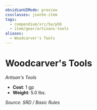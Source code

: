 ```yaml
---
obsidianUIMode: preview
cssclasses: json5e-item
tags:
  - compendium/src/5e/phb
  - item/gear/artisans-tools
aliases:
  - Woodcarver's Tools
---
```

# Woodcarver's Tools
*Artisan's Tools*  

- **Cost**: 1 gp
- **Weight**: 5.0 lbs.

*Source: SRD / Basic Rules*